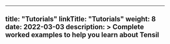 
---
title: "Tutorials"
linkTitle: "Tutorials"
weight: 8
date: 2022-03-03
description: >
  Complete worked examples to help you learn about Tensil
---